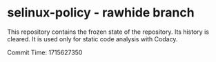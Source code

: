 # selinux-policy - rawhide branch

This repository contains the frozen state of the repository.
Its history is cleared. It is used only for static code
analysis with Codacy.

Commit Time: 1715627350